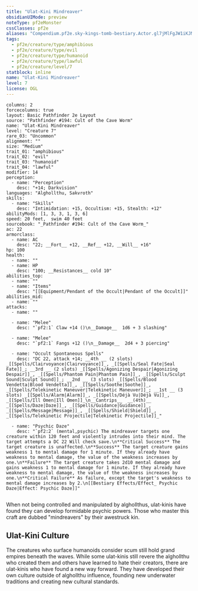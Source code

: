 ```yaml
---
title: "Ulat-Kini Mindreaver"
obsidianUIMode: preview
noteType: pf2eMonster
cssClasses: pf2e
aliases: "Compendium.pf2e.sky-kings-tomb-bestiary.Actor.gl7jMlFgJW1iKJM3" 
tags:
  - pf2e/creature/type/amphibious
  - pf2e/creature/type/evil
  - pf2e/creature/type/humanoid
  - pf2e/creature/type/lawful
  - pf2e/creature/level/7
statblock: inline
name: "Ulat-Kini Mindreaver"
level: 7
license: OGL
---
```


```statblock
columns: 2
forcecolumns: true
layout: Basic Pathfinder 2e Layout
source: "Pathfinder #194: Cult of the Cave Worm"
name: "Ulat-Kini Mindreaver"
level: "Creature 7"
rare_03: "Uncommon"
alignment: ""
size: "Medium"
trait_01: "amphibious"
trait_02: "evil"
trait_03: "humanoid"
trait_04: "lawful"
modifier: 14
perception:
  - name: "Perception"
    desc: "+14; Darkvision"
languages: "Alghollthu, Sakvroth"
skills:
  - name: "Skills"
    desc: "Intimidation: +15, Occultism: +15, Stealth: +12"
abilityMods: [1, 3, 3, 1, 3, 6]
speed: 20 feet,  swim 40 feet
sourcebook: "_Pathfinder #194: Cult of the Cave Worm_"
ac: 22
armorclass:
  - name: AC
    desc: "22; __Fort__ +12, __Ref__ +12, __Will__ +16"
hp: 100
health:
  - name: ""
  - name: HP
    desc: "100; __Resistances__ cold 10"
abilities_top:
  - name: ""
  - name: "Items"
    desc: "[[Equipment/Pendant of the Occult|Pendant of the Occult]]"
abilities_mid:
  - name: ""
attacks:
  - name: ""

  - name: "Melee"
    desc: "`pf2:1` Claw +14 ()\n__Damage__  1d6 + 3 slashing"

  - name: "Melee"
    desc: "`pf2:1` Fangs +12 ()\n__Damage__  2d4 + 3 piercing"

  - name: "Occult Spontaneous Spells"
    desc: "DC 22, attack +14; __4th __ (2 slots) _[[Spells/Clairvoyance|Clairvoyance]]_, _[[Spells/Seal Fate|Seal Fate]]_; __3rd __ (2 slots) _[[Spells/Agonizing Despair|Agonizing Despair]]_, _[[Spells/Phantom Pain|Phantom Pain]]_, _[[Spells/Sculpt Sound|Sculpt Sound]]_; __2nd __ (3 slots) _[[Spells/Blood Vendetta|Blood Vendetta]]_, _[[Spells/Soothe|Soothe]]_, _[[Spells/Telekinetic Maneuver|Telekinetic Maneuver]]_; __1st __ (3 slots) _[[Spells/Alarm|Alarm]]_, _[[Spells/Déjà Vu|Déjà Vu]]_, _[[Spells/Ill Omen|Ill Omen]]_\n__Cantrips__  __(4th)__ _[[Spells/Daze|Daze]]_, _[[Spells/Guidance|Guidance]]_, _[[Spells/Message|Message]]_, _[[Spells/Shield|Shield]]_, _[[Spells/Telekinetic Projectile|Telekinetic Projectile]]_"

  - name: "Psychic Daze"
    desc: "`pf2:2` (mental,psychic) The mindreaver targets one creature within 120 feet and violently intrudes into their mind. The target attempts a DC 22 Will check save.\n**Critical Success** The target creature is unaffected.\n**Success** The target creature gains weakness 1 to mental damage for 1 minute. If they already have weakness to mental damage, the value of the weakness increases by one.\n**Failure** The target creature takes 2d10 mental damage and gains weakness 1 to mental damage for 1 minute. If they already have weakness to mental damage, the value of the weakness increases by one.\n**Critical Failure** As failure, except the target's weakness to mental damage increases by 2.\n[[Bestiary Effects/Effect_ Psychic Daze|Effect: Psychic Daze]]"
 
```



When not being controlled and manipulated by alghollthus, ulat-kinis have found they can develop formidable psychic powers. Those who master this craft are dubbed "mindreavers" by their awestruck kin.

## Ulat-Kini Culture

The creatures who surface humanoids consider scum still hold grand empires beneath the waves. While some ulat-kinis still revere the alghollthu who created them and others have learned to hate their creators, there are ulat-kinis who have found a new way forward. They have developed their own culture outside of alghollthu influence, founding new underwater traditions and creating new cultural standards.
